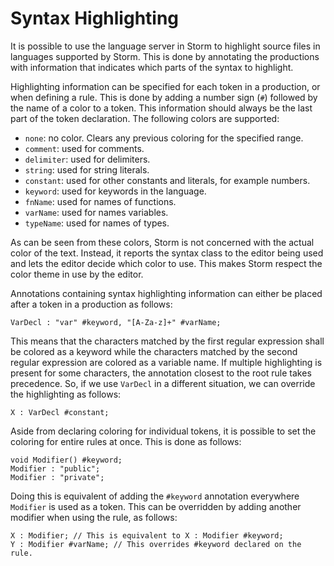 Syntax Highlighting
=====================

It is possible to use the language server in Storm to highlight source files in languages supported
by Storm. This is done by annotating the productions with information that indicates which parts of
the syntax to highlight.

Highlighting information can be specified for each token in a production, or when defining a
rule. This is done by adding a number sign (`#`) followed by the name of a color to a token. This
information should always be the last part of the token declaration. The following colors are
supported:

* `none`: no color. Clears any previous coloring for the specified range.
* `comment`: used for comments.
* `delimiter`: used for delimiters.
* `string`: used for string literals.
* `constant`: used for other constants and literals, for example numbers.
* `keyword`: used for keywords in the language.
* `fnName`: used for names of functions.
* `varName`: used for names variables.
* `typeName`: used for names of types.

As can be seen from these colors, Storm is not concerned with the actual color of the text. Instead,
it reports the syntax class to the editor being used and lets the editor decide which color to
use. This makes Storm respect the color theme in use by the editor.


Annotations containing syntax highlighting information can either be placed after a token in a
production as follows:

```
VarDecl : "var" #keyword, "[A-Za-z]+" #varName;
```

This means that the characters matched by the first regular expression shall be colored as a keyword
while the characters matched by the second regular expression are colored as a variable name. If
multiple highlighting is present for some characters, the annotation closest to the root rule takes
precedence. So, if we use `VarDecl` in a different situation, we can override the highlighting as
follows:

```
X : VarDecl #constant;
```

Aside from declaring coloring for individual tokens, it is possible to set the coloring for entire
rules at once. This is done as follows:

```
void Modifier() #keyword;
Modifier : "public";
Modifier : "private";
```

Doing this is equivalent of adding the `#keyword` annotation everywhere `Modifier` is used as a
token. This can be overridden by adding another modifier when using the rule, as follows:

```
X : Modifier; // This is equivalent to X : Modifier #keyword;
Y : Modifier #varName; // This overrides #keyword declared on the rule.
```
